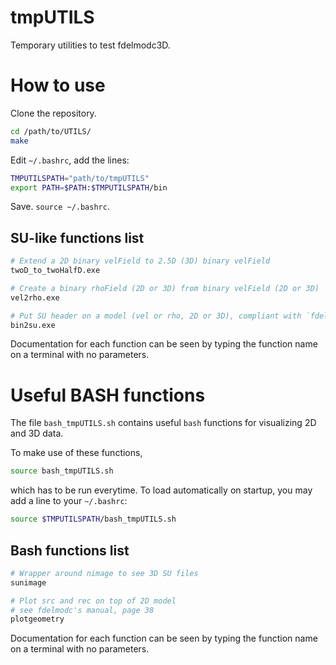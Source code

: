# tmpUTILS

Temporary utilities to test fdelmodc3D.

# How to use

Clone the repository.
```sh
cd /path/to/UTILS/
make
```
Edit `~/.bashrc`, add the lines:
```sh
TMPUTILSPATH="path/to/tmpUTILS"
export PATH=$PATH:$TMPUTILSPATH/bin
```
Save. `source ~/.bashrc`.

## SU-like functions list
```sh
# Extend a 2D binary velField to 2.5D (3D) binary velField
twoD_to_twoHalfD.exe

# Create a binary rhoField (2D or 3D) from binary velField (2D or 3D)
vel2rho.exe

# Put SU header on a model (vel or rho, 2D or 3D), compliant with `fdelmodc`'s format
bin2su.exe
```
Documentation for each function can be seen by typing the function name on a terminal with no parameters.

# Useful BASH functions

The file `bash_tmpUTILS.sh` contains useful `bash` functions for visualizing 2D and 3D data.

To make use of these functions,
```sh
source bash_tmpUTILS.sh
```
which has to be run everytime. To load automatically on startup, you may add a line to your `~/.bashrc`:
```sh
source $TMPUTILSPATH/bash_tmpUTILS.sh
```

## Bash functions list
```sh
# Wrapper around nimage to see 3D SU files
sunimage

# Plot src and rec on top of 2D model 
# see fdelmodc's manual, page 38
plotgeometry
```
Documentation for each function can be seen by typing the function name on a terminal with no parameters.











